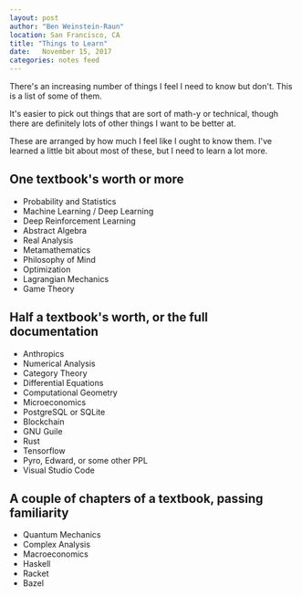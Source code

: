 ```yaml
---
layout: post
author: "Ben Weinstein-Raun"
location: San Francisco, CA
title: "Things to Learn"
date:   November 15, 2017
categories: notes feed
---
```


There's an increasing number of things I feel I need to know but don't.
This is a list of some of them.

It's easier to pick out things that are sort of math-y or technical, though
there are definitely lots of other things I want to be better at.

These are arranged by how much I feel like I ought to know them.
I've learned a little bit about most of these, but I need to learn
a lot more.

## One textbook's worth or more

* Probability and Statistics
* Machine Learning / Deep Learning
* Deep Reinforcement Learning
* Abstract Algebra
* Real Analysis
* Metamathematics
* Philosophy of Mind
* Optimization
* Lagrangian Mechanics
* Game Theory

## Half a textbook's worth, or the full documentation

* Anthropics
* Numerical Analysis
* Category Theory
* Differential Equations
* Computational Geometry
* Microeconomics
* PostgreSQL or SQLite
* Blockchain
* GNU Guile
* Rust
* Tensorflow
* Pyro, Edward, or some other PPL
* Visual Studio Code

## A couple of chapters of a textbook, passing familiarity

* Quantum Mechanics
* Complex Analysis
* Macroeconomics
* Haskell
* Racket
* Bazel